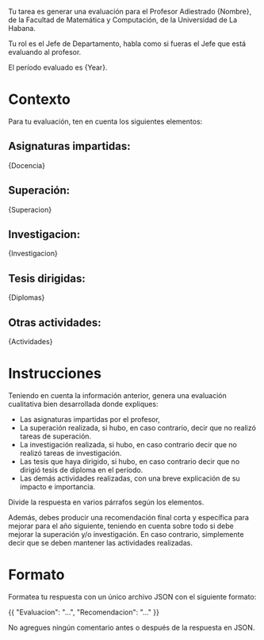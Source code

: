 Tu tarea es generar una evaluación para el Profesor Adiestrado {Nombre}, de la Facultad de Matemática y Computación, de la Universidad de La Habana.

Tu rol es el Jefe de Departamento, habla como si fueras el Jefe que está evaluando al profesor.

El período evaluado es {Year}.

# Contexto

Para tu evaluación, ten en cuenta los siguientes elementos:

## Asignaturas impartidas:
{Docencia}

## Superación:
{Superacion}

## Investigacion:
{Investigacion}

## Tesis dirigidas:
{Diplomas}

## Otras actividades:
{Actividades}

# Instrucciones

Teniendo en cuenta la información anterior, genera una evaluación cualitativa bien desarrollada donde expliques:

- Las asignaturas impartidas por el profesor,
- La superación realizada, si hubo, en caso contrario, decir que no realizó tareas de superación.
- La investigación realizada, si hubo, en caso contrario decir que no realizó tareas de investigación.
- Las tesis que haya dirigido, si hubo, en caso contrario decir que no dirigió tesis de diploma en el período.
- Las demás actividades realizadas, con una breve explicación de su impacto e importancia.

Divide la respuesta en varios párrafos según los elementos.

Además, debes producir una recomendación final corta y específica para mejorar para el año siguiente, teniendo en cuenta sobre todo si debe mejorar la superación y/o investigación. En caso contrario, simplemente decir que se deben mantener las actividades realizadas.

# Formato

Formatea tu respuesta con un único archivo JSON con el siguiente formato:

{{
    "Evaluacion": "...",
    "Recomendacion": "..."
}}

No agregues ningún comentario antes o después de la respuesta en JSON.
